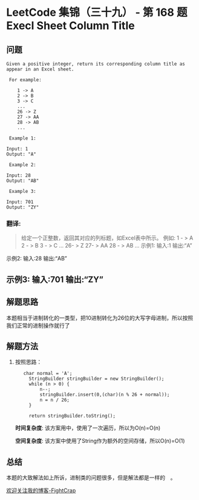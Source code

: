 # LeetCode 集锦（三十九） - 第 168 题 Execl Sheet Column Title

## 问题

```
Given a positive integer, return its corresponding column title as appear in an Excel sheet.

 For example:

    1 -> A
    2 -> B
    3 -> C
    ...
    26 -> Z
    27 -> AA
    28 -> AB
    ...

 Example 1:

Input: 1
Output: "A"

 Example 2:

Input: 28
Output: "AB"

 Example 3:

Input: 701
Output: "ZY"
```

### 翻译:
>给定一个正整数，返回其对应的列标题，如Excel表中所示。
>例如:
1 - > A
2 - > B
3 - > C
…
26- > Z
27- > AA
28 - > AB
…
示例1:
输入:1
输出:“A”

示例2:
输入:28
输出:“AB”

示例3:
输入:701
输出:“ZY”
---

## 解题思路

本题相当于进制转化的一类型，把10进制转化为26位的大写字母进制，所以按照我们正常的进制操作就行了

## 解题方法

1. 按照思路：

   ```
      char normal = 'A';
        StringBuilder stringBuilder = new StringBuilder();
        while (n > 0) {
            n--;
            stringBuilder.insert(0,(char)(n % 26 + normal));
            n = n / 26;
        }

        return stringBuilder.toString();
   ```

   **时间复杂度**:
   该方案用中，使用了一次遍历，所以为O(n)=O(n)

   **空间复杂度**:
   该方案中使用了String作为额外的空间存储，所以O(n)=O(1)

## 总结

本题的大致解法如上所诉，进制类的问题很多，但是解法都是一样的　。

[欢迎关注我的博客-FightCrap](https://fightcrap.github.io/)
